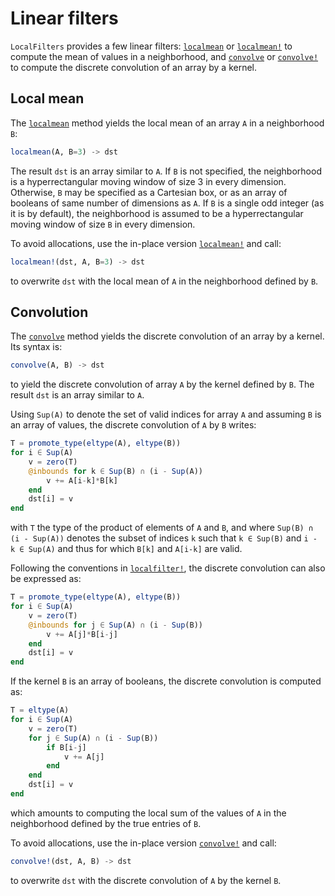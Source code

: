 # Linear filters

`LocalFilters` provides a few linear filters: [`localmean`](@ref) or
[`localmean!`](@ref) to compute the mean of values in a neighborhood, and
[`convolve`](@ref) or [`convolve!`](@ref) to compute the discrete convolution
of an array by a kernel.


## Local mean

The [`localmean`](@ref) method yields the local mean of an array `A` in a
neighborhood `B`:

```julia
localmean(A, B=3) -> dst
```

The result `dst` is an array similar to `A`.  If `B` is not specified, the
neighborhood is a hyperrectangular moving window of size 3 in every dimension.
Otherwise, `B` may be specified as a Cartesian box, or as an array of booleans
of same number of dimensions as `A`.  If `B` is a single odd integer (as it is
by default), the neighborhood is assumed to be a hyperrectangular moving window
of size `B` in every dimension.

To avoid allocations, use the in-place version [`localmean!`](@ref) and call:

```julia
localmean!(dst, A, B=3) -> dst
```

to overwrite `dst` with the local mean of `A` in the neighborhood defined by
`B`.


## Convolution

The [`convolve`](@ref) method yields the discrete convolution of an array
by a kernel.  Its syntax is:

```julia
convolve(A, B) -> dst
```

to yield the discrete convolution of array `A` by the kernel defined by `B`.
The result `dst` is an array similar to `A`.

Using `Sup(A)` to denote the set of valid indices for array `A` and assuming
`B` is an array of values, the discrete convolution of `A` by `B` writes:

```julia
T = promote_type(eltype(A), eltype(B))
for i ∈ Sup(A)
    v = zero(T)
    @inbounds for k ∈ Sup(B) ∩ (i - Sup(A))
        v += A[i-k]*B[k]
    end
    dst[i] = v
end
```

with `T` the type of the product of elements of `A` and `B`, and where `Sup(B)
∩ (i - Sup(A))` denotes the subset of indices `k` such that `k ∈ Sup(B)` and
`i - k ∈ Sup(A)` and thus for which `B[k]` and `A[i-k]` are valid.

Following the conventions in [`localfilter!`](@ref), the discrete convolution
can also be expressed as:

```julia
T = promote_type(eltype(A), eltype(B))
for i ∈ Sup(A)
    v = zero(T)
    @inbounds for j ∈ Sup(A) ∩ (i - Sup(B))
        v += A[j]*B[i-j]
    end
    dst[i] = v
end
```

If the kernel `B` is an array of booleans, the discrete convolution is computed
as:

```julia
T = eltype(A)
for i ∈ Sup(A)
    v = zero(T)
    for j ∈ Sup(A) ∩ (i - Sup(B))
        if B[i-j]
            v += A[j]
        end
    end
    dst[i] = v
end
```

which amounts to computing the local sum of the values of `A` in the
neighborhood defined by the true entries of `B`.

To avoid allocations, use the in-place version [`convolve!`](@ref) and call:

```julia
convolve!(dst, A, B) -> dst
```

to overwrite `dst` with the discrete convolution of `A` by the kernel `B`.
